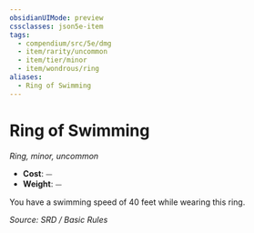 ```yaml
---
obsidianUIMode: preview
cssclasses: json5e-item
tags:
  - compendium/src/5e/dmg
  - item/rarity/uncommon
  - item/tier/minor
  - item/wondrous/ring
aliases:
  - Ring of Swimming
---
```

# Ring of Swimming
*Ring, minor, uncommon*  

- **Cost**: ⏤
- **Weight**: ⏤

You have a swimming speed of 40 feet while wearing this ring.

*Source: SRD / Basic Rules*